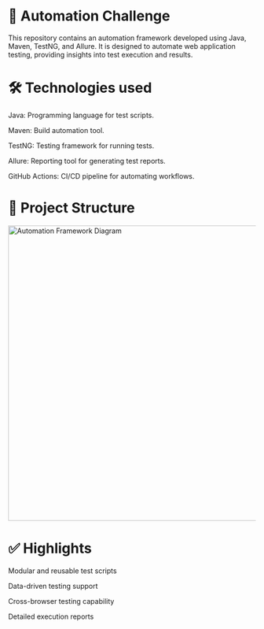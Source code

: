 # 🧪 Automation Challenge
This repository contains an automation framework developed using Java, Maven, TestNG, and Allure. It is designed to automate web application testing, providing insights into test execution and results.

# 🛠️ Technologies used
Java: Programming language for test scripts.

Maven: Build automation tool.

TestNG: Testing framework for running tests.

Allure: Reporting tool for generating test reports.

GitHub Actions: CI/CD pipeline for automating workflows.

# 🔧 Project Structure
<img src="https://github.com/user-attachments/assets/bd7b27c2-2277-4eb7-9c53-11a40aa6c2a1" alt="Automation Framework Diagram" width="600" />


# ✅ Highlights
Modular and reusable test scripts

Data-driven testing support

Cross-browser testing capability

Detailed execution reports
